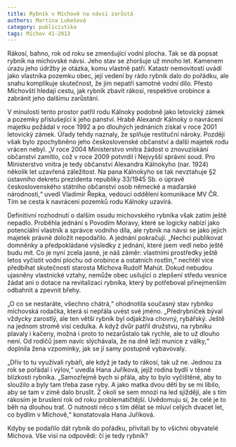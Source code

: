 ```yaml
---
title: Rybník v Míchově na návsi zarůstá
authors: Martina Lukešová
category: publicistika
tags: Míchov 41-2013
---
```


Rákosí, bahno, rok od roku se zmenšující vodní plocha. Tak se dá popsat rybník na míchovské návsi. Jeho stav se zhoršuje už mnoho let. Kamenem úrazu jeho údržby je otázka, komu vlastně patří. Katastr nemovitostí uvádí jako vlastníka pozemku obec, její vedení by rádo rybník dalo do pořádku, ale snahu komplikuje skutečnost, že jim nepatří samotné vodní dílo. Přesto Míchovští hledají cestu, jak rybník zbavit rákosí, respektive orobince a zabránit jeho dalšímu zarůstání.

V minulosti tento prostor patřil rodu Kálnoky podobně jako letovický zámek a pozemky příslušející k jeho panství. Hrabě Alexandr Kálnoky o navrácení majetku požádal v roce 1992 a po dlouhých jednáních získal v roce 2001 letovický zámek. Úřady tehdy naznaly, že splňuje restituční nároky. Později však bylo zpochybněno jeho československé občanství a další majetek rodu vrácen nebyl. „V roce 2004 Ministerstvo vnitra žádost o znovuzískání občanství zamítlo, což v roce 2009 potvrdil i Nejvyšší správní soud. Pro Ministerstvo vnitra je tedy občanství Alexandra Kálnokyho (nar. 1924) několik let uzavřená záležitost. Na pana Kálnokyho se tak nevztahuje §2 ústavního dekretu prezidenta republiky 33/1945 Sb. o úpravě československého státního občanství osob německé a maďarské národnosti,“ uvedl Vladimír Řepka, vedoucí oddělení komunikace MV ČR. Tím se cesta k navrácení pozemků rodu Kálnoky uzavírá.

Definitivní rozhodnutí o dalším osudu míchovského rybníka však zatím ještě nepadlo. Proběhla jednání s Povodím Moravy, které se logicky nabízí jako potenciální vlastník a správce vodního díla, ale rybník na návsi se jako jejich majetek právně doložit nepodařilo. A jednání pokračují. „Nechci publikovat domněnky a předpokládané výsledky z jednání, které jsem vedl nebo ještě budu mít. Co je nyní zcela jasné, je náš záměr: vlastními prostředky ještě letos vyčistit vodní plochu od orobince a ostatních rostlin,“ nechtěl více předbíhat skutečnosti starosta Míchova Rudolf Mahút. Dokud nebudou ujasněny vlastnické vztahy, nemůže obec usilující o zlepšení středu vesnice žádat ani o dotace na revitalizaci rybníka, který by potřeboval přinejmenším odbahnit a zpevnit břehy.

„O co se nestaráte, všechno chátrá,“ ohodnotila současný stav rybníku míchovská rodačka, která si nepřála uvést své jméno. „Předrybníček býval vždycky zarostlý, ale ten větší rybník byl odjakživa chovný, rybářský. Ještě na jednom stromě visí cedulka. A když dvůr patřil družstvu, na rybníku plavaly i kačeny, možná i proto to nezarůstalo tak rychle, ale to už dlouho není. Od rodičů jsem navíc slýchávala, že na dně leží munice z války,“ doplnila žena vzpomínky, jak se jí samy postupně vybavovaly.

„Dřív to tu využívali rybáři, ale když je tady to rákosí, tak už ne. Jednou za rok se pořádal i výlov,“ uvedla Hana Juříková, jejíž rodina bydlí v těsné blízkosti rybníka. „Samozřejmě bych si přála, aby to bylo vyčištěné, aby to sloužilo a byly tam třeba zase ryby. A jako matka dvou dětí by se mi líbilo, aby se tam v zimě dalo bruslit. Z okolí se sem mnozí na led sjíždějí, ale s tím rákosím je bruslení rok od roku problematičtější. Uvědomuju si, že celé je to běh na dlouhou trať. O nutnosti něco s tím dělat se mluví celých dvacet let, co bydlím v Míchově,“ konstatovala Hana Juříková.

Kdyby se podařilo dát rybník do pořádku, přivítali by to všichni obyvatelé Míchova. Vše visí na odpovědi: čí je tedy rybník?
